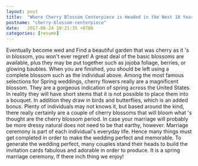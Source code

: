 ```yaml
---
layout: post
title:  "Where Cherry Blossom Centerpiece is Headed in the Next 18 Year"
postname: "cherry-blossom-centerpiece"
date:   2017-06-24 10:21:35 +0700
categories: [resume]
---
```

Eventually become wed and Find a beautiful garden that was cherry as it 's in blossom, you won't ever regret! A great deal of the basic blossoms are available, plus they may be put together such as jojoba foliage, berries, or glowing baubles. When you are finished, you should be left using a complete blossom such as the individual above. Among the most famous selections for Spring weddings, cherry flowers really are a magnificent blossom. They are a gorgeous indication of spring across the United States. In reality they will have short stems that it is not possible to place them into a bouquet. In addition they draw in birds and butterflies, which is an added bonus. Plenty of individuals may not knows it, but based around the kind, there really certainly are a couple of cherry blossoms that will bloom what 's thought are the cherry blossom period. In case your marriage will probably be more dressy natural does not need to be that earthy, however. Marriage ceremony is part of each individual's everyday life. Hence many things must get completed in order to make the wedding perfect and memorable. To generate the wedding perfect, many couples stand their heads to build the invitation cards fabulous and adorable in order to produce. It is a spring marriage ceremony, If there inch thing we enjoy!

